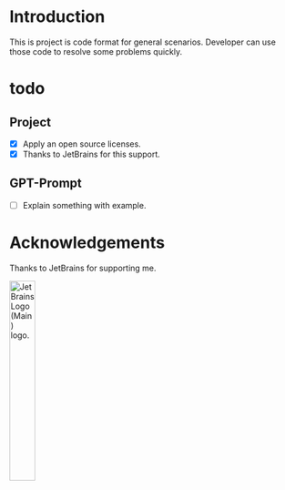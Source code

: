 # Introduction

This is project is code format for general scenarios. Developer can use those code to resolve some problems quickly.

# todo

## Project

- [x] Apply an open source licenses.
- [x] Thanks to JetBrains for this support.

## GPT-Prompt

- [ ] Explain something with example.

# Acknowledgements

Thanks to JetBrains for supporting me.

<img src="https://resources.jetbrains.com/storage/products/company/brand/logos/jb_beam.png" alt="JetBrains Logo (Main) logo." width="30%">